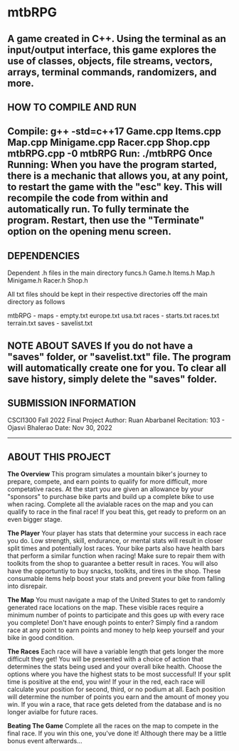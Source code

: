 # mtbRPG
A game created in C++. Using the terminal as an input/output interface, this game explores the use of classes, objects, file streams, vectors, arrays, terminal commands, randomizers, and more.
------------------------
HOW TO COMPILE AND RUN
------------------------
Compile: g++ -std=c++17 Game.cpp Items.cpp Map.cpp Minigame.cpp Racer.cpp Shop.cpp mtbRPG.cpp -0 mtbRPG
Run: ./mtbRPG
Once Running: When you have the program started, there is a mechanic that allows you, at any point, to restart the game with the "esc" key. This will recompile the code from within and automatically run. To fully terminate the program. Restart, then use the "Terminate" option on the opening menu screen.
------------------------
DEPENDENCIES
------------------------
Dependent .h files in the main directory
funcs.h
Game.h
Items.h
Map.h
Minigame.h
Racer.h
Shop.h

All txt files should be kept in their respective directories off the main directory as follows

mtbRPG -
    maps -
        empty.txt
        europe.txt
        usa.txt
    races -
        starts.txt
        races.txt
        terrain.txt
    saves -
        savelist.txt

**NOTE ABOUT SAVES**
If you do not have a "saves" folder, or "savelist.txt" file. The program will automatically create one for you. To clear all save history, simply delete the "saves" folder.
------------------------
SUBMISSION INFORMATION
------------------------
CSCI1300 Fall 2022 Final Project
Author: Ruan Abarbanel
Recitation: 103 - Ojasvi Bhalerao
Date: Nov 30, 2022

------------------------
ABOUT THIS PROJECT
------------------------
**The Overview**
This program simulates a mountain biker's journey to prepare, compete, and earn points to qualify for more difficult, more competative races. At the start you are given an allowance by your "sponsors" to purchase bike parts and build up a complete bike to use when racing. Complete all the avialable races on the map and you can qualify to race in the final race! If you beat this, get ready to preform on an even bigger stage.

**The Player**
Your player has stats that determine your success in each race you do. Low strength, skill, endurance, or mental stats will result in closer split times and potentially lost races.
Your bike parts also have health bars that perform a similar function when racing! Make sure to repair them with toolkits from the shop to guarantee a better result in races.
You will also have the opportuntiy to buy snacks, toolkits, and tires in the shop. These consumable items help boost your stats and prevent your bike from falling into disrepair.

**The Map**
You must navigate a map of the United States to get to randomly generated race locations on the map. These visible races require a minimum number of points to participate and this goes up with every race you complete!
Don't have enough points to enter? Simply find a random race at any point to earn points and money to help keep yourself and your bike in good condition.

**The Races**
Each race will have a variable length that gets longer the more difficult they get! You will be presented with a choice of action that determines the stats being used and your overall bike health. Choose the options where you have the highest stats to be most successful! If your split time is positive at the end, you win! If your in the red, each race will calculate your position for second, third, or no podium at all. Each position will determine the number of points you earn and the amount of money you win. If you win a race, that race gets deleted from the database and is no longer avialbe for future races.

**Beating The Game**
Complete all the races on the map to compete in the final race. If you win this one, you've done it! Although there may be a little bonus event afterwards...
